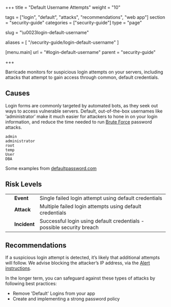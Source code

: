 +++
title = "Default Username Attempts"
weight = "10"

tags = ["login", "default", "attacks", "recommendations", "web app"]
section = "security-guide"
categories = ["security-guide"]
type = "page"

slug = "\u0023login-default-username"

aliases = [
    "/security-guide/login-default-username"
]

[menu.main]
    url = "#login-default-username"
    parent = "security-guide"

+++

Barricade monitors for suspicious login attempts on your servers, including attacks that attempt to gain access through common, default credentials.

## Causes

Login forms are commonly targeted by automated bots, as they seek out ways to access vulnerable servers. Default, out-of-the-box usernames like ‘administrator’ make it much easier for attackers to hone in on your login information, and reduce the time needed to run [Brute Force](http://en.wikipedia.org/wiki/Brute-force_attack) password attacks.

```
admin  
administrator  
root  
temp  
User  
DBA
```

Some examples from [defaultpassword.com](http://defaultpassword.com)

## Risk Levels

<table class="risk">
<tbody>
<tr>
<td><em> </em></td>
<td><strong>Event</strong></td>
<td>Single failed login attempt using default credentials</td>
</tr>
<tr>
<td><em> </em></td>
<td><strong>Attack</strong></td>
<td>Multiple failed login attempts using default credentials</td>
</tr>
<tr>
<td><em> </em></td>
<td><strong>Incident</strong></td>
<td>Successful login using default credentials - possible security breach</td>
</tr>
</tbody>
</table>

## Recommendations

If a suspicious login attempt is detected, it’s likely that additional attempts will follow. We advise blocking the attacker’s IP address, via the [Alert instructions](https://app.barricade.io/dashboard/alerts).

In the longer term, you can safeguard against these types of attacks by following best practices:

* Remove 'Default' Logins from your app
* Create and implementing a strong password policy
